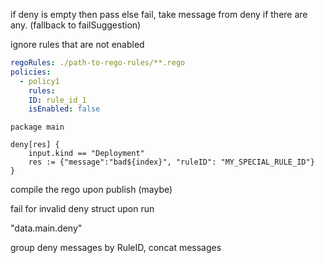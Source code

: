 if deny is empty
then
pass
else
fail, take message from deny if there are any. (fallback to failSuggestion)

ignore rules that are not enabled

```yaml
regoRules: ./path-to-rego-rules/**.rego
policies:
  - policy1
    rules:
    ID: rule_id_1
    isEnabled: false
```

```rego
package main

deny[res] {
    input.kind == "Deployment"
    res := {"message":"bad${index}", "ruleID": "MY_SPECIAL_RULE_ID"}
}
```

compile the rego upon publish (maybe)

fail for invalid deny struct upon run

"data.main.deny"

group deny messages by RuleID, concat messages
